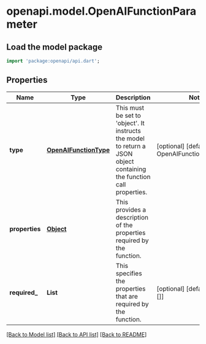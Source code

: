 # openapi.model.OpenAIFunctionParameter

## Load the model package
```dart
import 'package:openapi/api.dart';
```

## Properties
Name | Type | Description | Notes
------------ | ------------- | ------------- | -------------
**type** | [**OpenAIFunctionType**](OpenAIFunctionType.md) | This must be set to 'object'. It instructs the model to return a JSON object containing the function call properties. | [optional] [default to OpenAIFunctionType.object]
**properties** | [**Object**](.md) | This provides a description of the properties required by the function. | 
**required_** | **List<String>** | This specifies the properties that are required by the function. | [optional] [default to const []]

[[Back to Model list]](../README.md#documentation-for-models) [[Back to API list]](../README.md#documentation-for-api-endpoints) [[Back to README]](../README.md)


